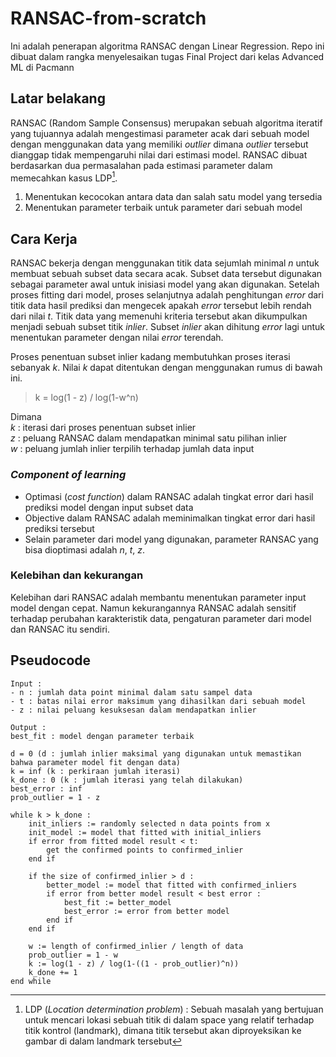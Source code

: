 # RANSAC-from-scratch
Ini adalah penerapan algoritma RANSAC dengan Linear Regression. Repo ini dibuat dalam rangka menyelesaikan tugas Final Project dari kelas Advanced ML di Pacmann

## Latar belakang
RANSAC (Random Sample Consensus) merupakan sebuah algoritma iteratif yang tujuannya adalah mengestimasi parameter acak dari sebuah model dengan menggunakan  data yang memiliki _outlier_ dimana _outlier_ tersebut dianggap tidak mempengaruhi nilai dari estimasi model.
RANSAC dibuat berdasarkan dua permasalahan pada estimasi parameter dalam memecahkan kasus LDP[^1].
1. Menentukan kecocokan antara data dan salah satu model yang tersedia
2. Menentukan parameter terbaik untuk parameter dari sebuah model
[^1]: LDP (_Location determination problem_) : Sebuah masalah yang bertujuan untuk mencari lokasi sebuah titik di dalam space yang relatif terhadap titik kontrol (landmark), dimana titik tersebut akan diproyeksikan ke gambar di dalam landmark tersebut

## Cara Kerja
RANSAC bekerja dengan menggunakan titik data sejumlah minimal _n_ untuk membuat sebuah subset data secara acak. Subset data tersebut digunakan sebagai parameter awal untuk inisiasi model yang akan digunakan. Setelah proses fitting dari model, proses selanjutnya adalah penghitungan _error_ dari titik data hasil prediksi dan mengecek apakah _error_ tersebut lebih rendah dari nilai _t_. Titik data yang memenuhi kriteria tersebut akan dikumpulkan menjadi sebuah subset titik _inlier_. Subset _inlier_ akan dihitung _error_ lagi untuk menentukan parameter dengan nilai _error_ terendah.

Proses penentuan subset inlier kadang membutuhkan proses iterasi sebanyak _k_. Nilai _k_ dapat ditentukan dengan menggunakan rumus di bawah ini.

> k = log(1 - z) / log(1-w^n)

Dimana <br />
_k_ : iterasi dari proses penentuan subset inlier<br />
_z_ : peluang RANSAC dalam mendapatkan minimal satu pilihan inlier<br />
_w_ : peluang jumlah inlier terpilih terhadap jumlah data input<br />

### _Component of learning_
* Optimasi (_cost function_) dalam RANSAC adalah tingkat error dari hasil prediksi model dengan input subset data
* Objective dalam RANSAC adalah meminimalkan tingkat error dari hasil prediksi tersebut
* Selain parameter dari model yang digunakan, parameter RANSAC yang bisa dioptimasi adalah _n_, _t_, _z_.

### Kelebihan dan kekurangan
Kelebihan dari RANSAC adalah membantu menentukan parameter input model dengan cepat. Namun kekurangannya RANSAC adalah sensitif terhadap perubahan karakteristik data, pengaturan parameter dari model dan RANSAC itu sendiri.

## Pseudocode
```
Input :
- n : jumlah data point minimal dalam satu sampel data
- t : batas nilai error maksimum yang dihasilkan dari sebuah model
- z : nilai peluang kesuksesan dalam mendapatkan inlier

Output : 
best_fit : model dengan parameter terbaik

d = 0 (d : jumlah inlier maksimal yang digunakan untuk memastikan bahwa parameter model fit dengan data)
k = inf (k : perkiraan jumlah iterasi)
k_done : 0 (k : jumlah iterasi yang telah dilakukan)
best_error : inf
prob_outlier = 1 - z

while k > k_done :
	init_inliers := randomly selected n data points from x
	init_model := model that fitted with initial_inliers
	if error from fitted model result < t:
		get the confirmed points to confirmed_inlier
	end if
	
	if the size of confirmed_inlier > d :
		better_model := model that fitted with confirmed_inliers
		if error from better model result < best error :
			best_fit := better_model
			best_error := error from better model
		end if
	end if
	
	w := length of confirmed_inlier / length of data
	prob_outlier = 1 - w
	k := log(1 - z) / log(1-((1 - prob_outlier)^n))
	k_done += 1
end while
```

